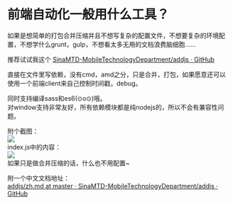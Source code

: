 # 前端自动化一般用什么工具？

如果是想简单的打包合并压缩并且不想写复杂的配置文件，不想要复杂的环境配置，不想学什么grunt，gulp，不想看太多无用的文档浪费脑细胞……  

推荐试试我这个 [SinaMTD-MobileTechnologyDepartment/addjs · GitHub](https://github.com/SinaMTD-MobileTechnologyDepartment/addjs)  

直接在文件里写依赖，没有cmd，amd之分，只是合并，打包，如果愿意还可以使用一个前端client来自己控制时间戳，debug。  

同时支持编译sass和es6(⊙o⊙)哦。  
对window支持非常友好，所有依赖模块都是纯nodejs的，所以不会有兼容性问题。  

附个截图：  
![](https://pic2.zhimg.com/50/418b0587e0443aa9761e61ca91160ea6_b.jpg)  
index.js中的内容：  
![](https://pic4.zhimg.com/50/20b7ef6f8b526c57d41b43961bfae8b2_b.jpg)  
如果只是做合并压缩的话，什么也不用配置~  

附一个中文文档地址：  
[addjs/zh.md at master · SinaMTD-MobileTechnologyDepartment/addjs · GitHub](https://github.com/SinaMTD-MobileTechnologyDepartment/addjs/blob/master/zh.md)